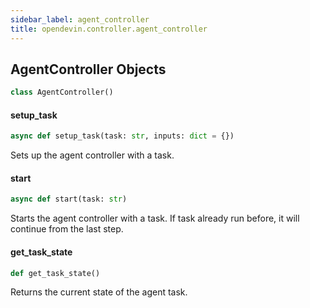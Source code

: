 ```yaml
---
sidebar_label: agent_controller
title: opendevin.controller.agent_controller
---
```


## AgentController Objects

```python
class AgentController()
```

#### setup\_task

```python
async def setup_task(task: str, inputs: dict = {})
```

Sets up the agent controller with a task.

#### start

```python
async def start(task: str)
```

Starts the agent controller with a task.
If task already run before, it will continue from the last step.

#### get\_task\_state

```python
def get_task_state()
```

Returns the current state of the agent task.

